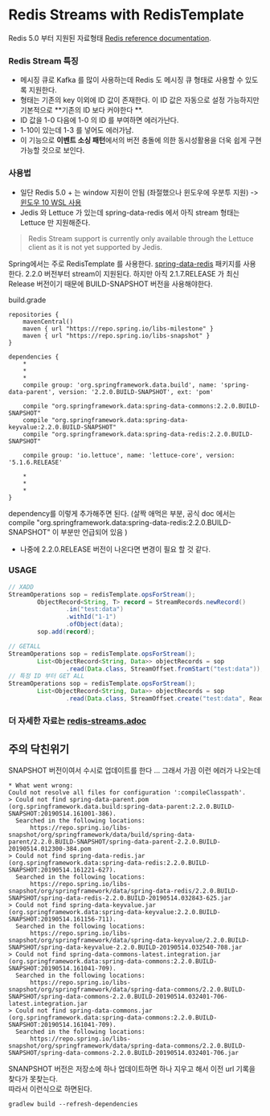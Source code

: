 # Redis Streams with RedisTemplate

Redis 5.0 부터 지원된 자료형태 [Redis reference documentation](https://redis.io/topics/streams-intro).

### Redis Stream 특징

* 메시징 큐로 Kafka 를 많이 사용하는데 Redis 도 메시징 큐 형태로 사용할 수 있도록 지원한다.
* 형태는 기존의 key 이외에 ID 값이 존재한다. 이 ID 값은 자동으로 설정 가능하지만 기본적으로 **기존의 ID 보다 커야한다 **. 
* ID 값을 1-0 다음에 1-0 의 ID 를 부여하면 에러가난다.
* 1-10이 있는데 1-3 를 넣어도 에러가남.
* 이 기능으로 **이벤트 소싱 패턴**에서의 버전 충돌에 의한 동시성활용을 더욱 쉽게 구현 가능할 것으로 보인다.

### 사용법

* 일단 Redis 5.0 + 는 window 지원이 안됨 (좌절했으나 윈도우에 우분투 지원) -> [윈도우 10 WSL 사용](<https://docs.microsoft.com/ko-kr/windows/wsl/install-win10>)
* Jedis 와 Lettuce  가 있는데 spring-data-redis 에서 아직 stream 형태는 Lettuce 만 지원해준다.

> Redis Stream support is currently only available through the Lettuce client as it is not yet supported by Jedis.

Spring에서는 주로 RedisTemplate 를 사용한다. [spring-data-redis](<https://github.com/spring-projects/spring-data-redis>) 패키지를 사용한다. 2.2.0 버전부터 stream이 지원된다. 하지만 아직 2.1.7.RELEASE 가 최신 Release 버전이기 때문에 BUILD-SNAPSHOT 버전을 사용해야한다.

build.grade

```
repositories {
    mavenCentral()
    maven { url "https://repo.spring.io/libs-milestone" }
    maven { url "https://repo.spring.io/libs-snapshot" }
}

dependencies {
	*
	*
	*
    compile group: 'org.springframework.data.build', name: 'spring-data-parent', version: '2.2.0.BUILD-SNAPSHOT', ext: 'pom'

    compile "org.springframework.data:spring-data-commons:2.2.0.BUILD-SNAPSHOT"
    compile "org.springframework.data:spring-data-keyvalue:2.2.0.BUILD-SNAPSHOT"
    compile "org.springframework.data:spring-data-redis:2.2.0.BUILD-SNAPSHOT"

    compile group: 'io.lettuce', name: 'lettuce-core', version: '5.1.6.RELEASE'
	
	*
	*
	*
}
```

dependency를 이렇게 추가해주면 된다. (살짝 애먹은 부분, 공식 doc 에서는 compile "org.springframework.data:spring-data-redis:2.2.0.BUILD-SNAPSHOT" 이 부분만 언급되어 있음 )

* 나중에 2.2.0.RELEASE 버전이 나온다면 변경이 필요 할 것 같다.

### USAGE

```java
// XADD
StreamOperations sop = redisTemplate.opsForStream();
        ObjectRecord<String, T> record = StreamRecords.newRecord()
                .in("test:data")
                .withId("1-1")
                .ofObject(data);
        sop.add(record);

// GETALL
StreamOperations sop = redisTemplate.opsForStream();
        List<ObjectRecord<String, Data>> objectRecords = sop
                .read(Data.class, StreamOffset.fromStart("test:data"));
// 특정 ID 부터 GET ALL 
StreamOperations sop = redisTemplate.opsForStream();
        List<ObjectRecord<String, Data>> objectRecords = sop
                .read(Data.class, StreamOffset.create("test:data", ReadOffset.from("1-20")));


```



### 더 자세한 자료는 [redis-streams.adoc](<https://github.com/spring-projects/spring-data-redis/blob/master/src/main/asciidoc/reference/redis-streams.adoc>)


## 주의 닥친위기
SNAPSHOT 버전이여서 수시로 업데이트를 한다 ... 그래서 가끔 이런 에러가 나오는데 
```
* What went wrong:
Could not resolve all files for configuration ':compileClasspath'.
> Could not find spring-data-parent.pom (org.springframework.data.build:spring-data-parent:2.2.0.BUILD-SNAPSHOT:20190514.161001-386).
  Searched in the following locations:
      https://repo.spring.io/libs-snapshot/org/springframework/data/build/spring-data-parent/2.2.0.BUILD-SNAPSHOT/spring-data-parent-2.2.0.BUILD-20190514.012300-384.pom
> Could not find spring-data-redis.jar (org.springframework.data:spring-data-redis:2.2.0.BUILD-SNAPSHOT:20190514.161221-627).
  Searched in the following locations:
      https://repo.spring.io/libs-snapshot/org/springframework/data/spring-data-redis/2.2.0.BUILD-SNAPSHOT/spring-data-redis-2.2.0.BUILD-20190514.032843-625.jar
> Could not find spring-data-keyvalue.jar (org.springframework.data:spring-data-keyvalue:2.2.0.BUILD-SNAPSHOT:20190514.161156-711).
  Searched in the following locations:
      https://repo.spring.io/libs-snapshot/org/springframework/data/spring-data-keyvalue/2.2.0.BUILD-SNAPSHOT/spring-data-keyvalue-2.2.0.BUILD-20190514.032540-708.jar
> Could not find spring-data-commons-latest.integration.jar (org.springframework.data:spring-data-commons:2.2.0.BUILD-SNAPSHOT:20190514.161041-709).
  Searched in the following locations:
      https://repo.spring.io/libs-snapshot/org/springframework/data/spring-data-commons/2.2.0.BUILD-SNAPSHOT/spring-data-commons-2.2.0.BUILD-20190514.032401-706-latest.integration.jar
> Could not find spring-data-commons.jar (org.springframework.data:spring-data-commons:2.2.0.BUILD-SNAPSHOT:20190514.161041-709).
  Searched in the following locations:
      https://repo.spring.io/libs-snapshot/org/springframework/data/spring-data-commons/2.2.0.BUILD-SNAPSHOT/spring-data-commons-2.2.0.BUILD-20190514.032401-706.jar
```
SNANPSHOT 버전은 저장소에 하나 업데이트하면 하나 지우고 해서 이전 url 기록을 찾다가 못찾는다.<br>
따라서 이런식으로 하면된다.<br>
```
gradlew build --refresh-dependencies
```


